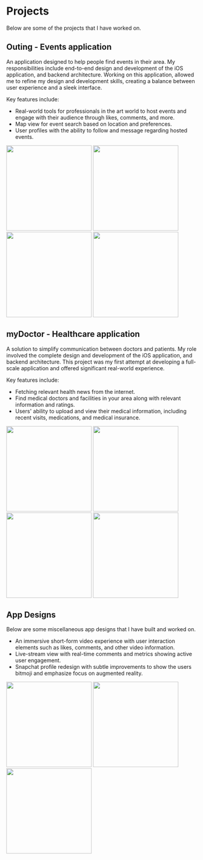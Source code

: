 # Projects

Below are some of the projects that I have worked on.

## Outing - Events application

An application designed to help people find events in their area. My responsibilities include end-to-end design and development of the iOS application, and backend architecture. Working on this application, allowed me to refine my design and development skills, creating a balance between user experience and a sleek interface.

Key features include:
* Real-world tools for professionals in the art world to host events and engage with their audience through likes, comments, and more.
* Map view for event search based on location and preferences.
* User profiles with the ability to follow and message regarding hosted events.

<p align="leading">
<img src="https://github.com/emanuelriosss/Projects/assets/60336781/5664ea9f-ffa9-48ae-b7ee-ec637c977e79" width="225">
<img src="https://github.com/emanuelriosss/Projects/assets/60336781/a0654389-0876-45da-955b-7b310e30565c" width="225">

<img src="https://github.com/emanuelriosss/Projects/assets/60336781/1388248e-f211-48ad-8d5a-ae17c8b9925b" width="225">
<img src="https://github.com/emanuelriosss/Projects/assets/60336781/ca8af2b1-36e0-4e62-a55c-808484a9ee95" width="225">
</p>

## myDoctor - Healthcare application

A solution to simplify communication between doctors and patients. My role involved the complete design and development of the iOS application, and backend architecture. This project was my first attempt at developing a full-scale application and offered significant real-world experience. 

Key features include:
* Fetching relevant health news from the internet.
* Find medical doctors and facilities in your area along with relevant information and ratings.
* Users' ability to upload and view their medical information, including recent visits, medications, and medical insurance.

<p align="leading">
<img src="https://github.com/emanuelriosss/Projects/assets/60336781/95169cef-575f-4fe3-a297-3cc2cb986c7d" width="225">
<img src="https://github.com/emanuelriosss/Projects/assets/60336781/20b8dece-3459-417d-8db1-ac844e92ff64" width="225">

<img src="https://github.com/emanuelriosss/Projects/assets/60336781/852d14d7-978c-407f-a7cb-42fe74ca8f89" width="225">
<img src="https://github.com/emanuelriosss/Projects/assets/60336781/05608d22-a137-4fac-a13e-e089c7af046c" width="225">
</p>

## App Designs

Below are some miscellaneous app designs that I have built and worked on.

* An immersive short-form video experience with user interaction elements such as likes, comments, and other video information.
* Live-stream view with real-time comments and metrics showing active user engagement. 
* Snapchat profile redesign with subtle improvements to show the users bitmoji and emphasize focus on augmented reality.

<p align="leading">
<img src="https://github.com/emanuelriosss/Projects/assets/60336781/7c37648a-9c14-453e-a786-a9031c400f4e" width="225">
<img src="https://github.com/emanuelriosss/Projects/assets/60336781/1167ba73-e431-4bfa-a694-b5bb36a821ef" width="225">

<img src="https://github.com/emanuelriosss/Projects/assets/60336781/44d45f50-38d7-4ae9-adbd-d4b0f99a0347" width="225">
<!-- <img src="https://github.com/emanuelriosss/Projects/assets/60336781/d1fbfb1c-3fcd-4160-924f-9d7d7e535bdb" width="225"> -->
</p>

